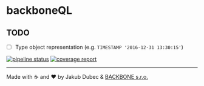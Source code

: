 # backboneQL

## TODO

- [ ] Type object representation (e.g. `TIMESTAMP '2016-12-31 13:30:15'`)

[![pipeline status](https://dev01.backbone.sk/backboneql/backboneql-python/badges/master/pipeline.svg)](https://dev01.backbone.sk/backboneql/backboneql-python/commits/master)
[![coverage report](https://dev01.backbone.sk/backboneql/backboneql-python/badges/master/coverage.svg)](https://dev01.backbone.sk/backboneql/backboneql-python/commits/master)

---
Made with ☕️ and ❤️ by Jakub Dubec & [BACKBONE s.r.o.](https://www.backbone.sk/en/)
